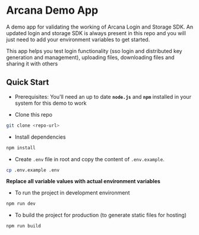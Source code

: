 # Arcana Demo App

A demo app for validating the working of Arcana Login and Storage SDK. An updated login and storage SDK is always present in this repo and you will just need to add your environment variables to get started.

This app helps you test login functionality (sso login and distributed key generation and management), uploading files, downloading files and sharing it with others

## Quick Start

- Prerequisites: You'll need an up to date **`node.js`** and **`npm`** installed in your system for this demo to work

- Clone this repo

```bash
git clone <repo-url>
```

- Install dependencies

```bash
npm install
```

- Create `.env` file in root and copy the content of `.env.example`.

```bash
cp .env.example .env
```

**Replace all variable values with actual environment variables**

- To run the project in development environment

```bash
npm run dev
```

- To build the project for production (to generate static files for hosting)

```bash
npm run build
```
